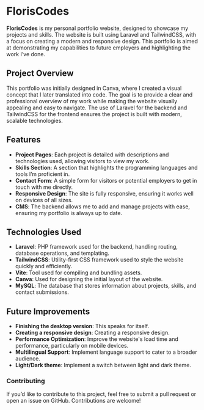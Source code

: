 # FlorisCodes

**FlorisCodes** is my personal portfolio website, designed to showcase my projects and skills. The website is built using Laravel and TailwindCSS, with a focus on creating a modern and responsive design. This portfolio is aimed at demonstrating my capabilities to future employers and highlighting the work I’ve done.

## Project Overview

This portfolio was initially designed in Canva, where I created a visual concept that I later translated into code. The goal is to provide a clear and professional overview of my work while making the website visually appealing and easy to navigate. The use of Laravel for the backend and TailwindCSS for the frontend ensures the project is built with modern, scalable technologies.

## Features
- **Project Pages**: Each project is detailed with descriptions and technologies used, allowing visitors to view my work.
- **Skills Section**: A section that highlights the programming languages and tools I’m proficient in.
- **Contact Form**: A simple form for visitors or potential employers to get in touch with me directly.
- **Responsive Design**: The site is fully responsive, ensuring it works well on devices of all sizes.
- **CMS**: The backend allows me to add and manage projects with ease, ensuring my portfolio is always up to date.

## Technologies Used
- **Laravel**: PHP framework used for the backend, handling routing, database operations, and templating.
- **TailwindCSS**: Utility-first CSS framework used to style the website quickly and efficiently.
- **Vite**: Tool used for compiling and bundling assets.
- **Canva**: Used for designing the initial layout of the website.
- **MySQL**: The database that stores information about projects, skills, and contact submissions.

## Future Improvements
- **Finishing the desktop version**: This speaks for itself.
- **Creating a responsive design**: Creating a responsive design.
- **Performance Optimization**: Improve the website's load time and performance, particularly on mobile devices.
- **Multilingual Support**: Implement language support to cater to a broader audience.
- **Light/Dark theme**: Implement a switch between light and dark theme.

### Contributing
If you’d like to contribute to this project, feel free to submit a pull request or open an issue on GitHub. Contributions are welcome!